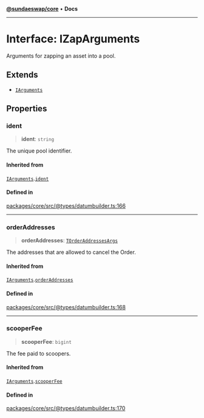 [**@sundaeswap/core**](../../README.md) • **Docs**

***

# Interface: IZapArguments

Arguments for zapping an asset into a pool.

## Extends

- [`IArguments`](IArguments.md)

## Properties

### ident

> **ident**: `string`

The unique pool identifier.

#### Inherited from

[`IArguments`](IArguments.md).[`ident`](IArguments.md#ident)

#### Defined in

[packages/core/src/@types/datumbuilder.ts:166](https://github.com/SundaeSwap-finance/sundae-sdk/blob/main/packages/core/src/@types/datumbuilder.ts#L166)

***

### orderAddresses

> **orderAddresses**: [`TOrderAddressesArgs`](../type-aliases/TOrderAddressesArgs.md)

The addresses that are allowed to cancel the Order.

#### Inherited from

[`IArguments`](IArguments.md).[`orderAddresses`](IArguments.md#orderaddresses)

#### Defined in

[packages/core/src/@types/datumbuilder.ts:168](https://github.com/SundaeSwap-finance/sundae-sdk/blob/main/packages/core/src/@types/datumbuilder.ts#L168)

***

### scooperFee

> **scooperFee**: `bigint`

The fee paid to scoopers.

#### Inherited from

[`IArguments`](IArguments.md).[`scooperFee`](IArguments.md#scooperfee)

#### Defined in

[packages/core/src/@types/datumbuilder.ts:170](https://github.com/SundaeSwap-finance/sundae-sdk/blob/main/packages/core/src/@types/datumbuilder.ts#L170)
